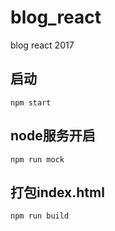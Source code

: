 # blog_react
blog react 2017
## 启动

````
npm start
````

## node服务开启

````
npm run mock
````

## 打包index.html

````
npm run build
````
